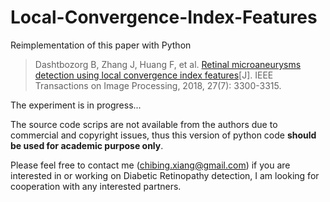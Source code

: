 # Local-Convergence-Index-Features
Reimplementation of this paper with Python 

> Dashtbozorg B, Zhang J, Huang F, et al. [Retinal microaneurysms detection using local convergence index features](https://arxiv.org/pdf/1707.06865)[J]. IEEE Transactions on Image Processing, 2018, 27(7): 3300-3315.

The experiment is in progress...

The source code scrips are not available from the authors due to commercial and copyright issues, thus this version of python code **should be used for academic purpose only**.

Please feel free to contact me (chibing.xiang@gmail.com) if you are  interested in or working on Diabetic Retinopathy detection, I am looking for cooperation with any interested partners.
